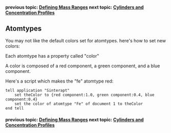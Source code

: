 #### previous topic: [Defining Mass Ranges](docs/DefiningMassRanges.md)    next topic: [Cylinders and Concentration Profiles](docs/Cylinders.md)

## Atomtypes

You may not like the default colors set for atomtypes.  here's how to set new colors:

Each atomtype has a property called "color" 

A color is composed of a red component, a green component, and a blue component.

Here's a script which makes the "fe" atomtype red:

```
tell application "Sinterapt"
	set theColor to {red component:1.0, green component:0.4, blue component:0.4}
	set the color of atomtype "Fe" of document 1 to theColor
end tell
```

#### previous topic: [Defining Mass Ranges](docs/DefiningMassRanges.md)    next topic: [Cylinders and Concentration Profiles](docs/Cylinders.md)
